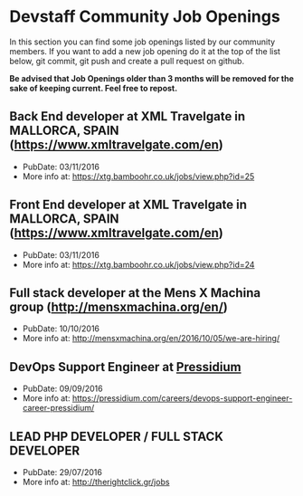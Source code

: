 # Devstaff Community Job Openings

In this section you can find some job openings listed by our community members. If you want to add a new job opening do it at the top of the list below, git commit, git push and create a pull request on github.

__Be advised that Job Openings older than 3 months will be removed for the sake of keeping current. Feel free to repost.__

## Back End developer at XML Travelgate in MALLORCA, SPAIN (https://www.xmltravelgate.com/en)
* PubDate: 03/11/2016
* More info at: https://xtg.bamboohr.co.uk/jobs/view.php?id=25

## Front End developer at XML Travelgate in MALLORCA, SPAIN (https://www.xmltravelgate.com/en)
* PubDate: 03/11/2016
* More info at: https://xtg.bamboohr.co.uk/jobs/view.php?id=24

## Full stack developer at the Mens X Machina group (http://mensxmachina.org/en/)
* PubDate: 10/10/2016
* More info at: http://mensxmachina.org/en/2016/10/05/we-are-hiring/

## DevOps Support Engineer at [Pressidium](https://pressidium.com)
* PubDate: 09/09/2016
* More info at: https://pressidium.com/careers/devops-support-engineer-career-pressidium/

## LEAD PHP DEVELOPER / FULL STACK DEVELOPER
* PubDate: 29/07/2016
* More info at: http://therightclick.gr/jobs
